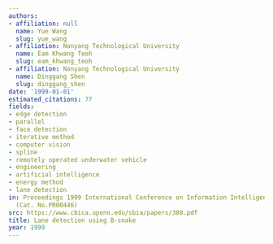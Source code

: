 ```yaml
---
authors:
- affiliation: null
  name: Yue Wang
  slug: yue_wang
- affiliation: Nanyang Technological University
  name: Eam Khwang Teoh
  slug: eam_khwang_teoh
- affiliation: Nanyang Technological University
  name: Dinggang Shen
  slug: dinggang_shen
date: '1999-01-01'
estimated_citations: 77
fields:
- edge detection
- parallel
- face detection
- iterative method
- computer vision
- spline
- remotely operated underwater vehicle
- engineering
- artificial intelligence
- energy method
- lane detection
in: Proceedings 1999 International Conference on Information Intelligence and Systems
  (Cat. No.PR00446)
src: https://www.cbica.upenn.edu/sbia/papers/380.pdf
title: Lane detection using B-snake
year: 1999
---
```

